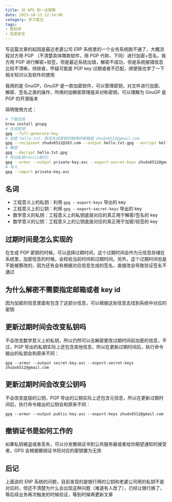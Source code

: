 ```yaml
---
title: 对 GPG 的一点探索
date: 2023-10-13 22:14:00
category: 学习笔记
tags:
- 密码学
- 信息安全
---
```


写这篇文章的起因是最近老婆公司 ERP 系统里的一个业务系统跑不通了，大概流程对方用 PGP （不清楚具体哪款软件，用 PGP 代称，下同）进行加密+签名，我方用 PGP 进行解密+验签，但是最近系统出错，解密不成功，但是系统报错信息比较不清晰，待排查，怀疑可能是 PGP key 过期或者不匹配，顺便我也学了一下相关知识以及软件的使用

我用的是 GnuGP，GnuGP 是一款加密软件，可以管理密钥，对文件进行加密、解密、签名之类的操作，所用的加解密原理是非对称密钥，可以理解为 GnuGP 是 PGP 的开源版本

简明使用方式：

```bash
# 下载安装
brew install gnupg
# 生成密钥
gpg --full-generate-key
# 加密 hello.txt，假设生成密钥时候填的邮箱是 zhudx6512@gmail.com
gpg --recipient zhudx6512@163.com --output hello.txt.gpg --encrypt hello.txt
# 解密
gpg --decrypt hello.txt.gpg
# 导出私钥(ascii格式)
gpg --armor --output private-key.asc --export-secret-keys zhudx6512@gmail.com
# 导入
gpg --import private-key.asc
```

## 名词

- 工程意义上的私钥：利用 `gpg --export-keys` 导出的 key 
- 工程意义上的公钥：利用 `gpg --export-secret-keys` 导出的 key
- 数学意义的私钥：工程意义上的私钥底层对应的真正用于解密/签名的 key
- 数学意义的公钥：工程意义上的公钥底层对应的真正用于加密/验签的 key

## 过期时间是怎么实现的
在生成 PGP 密钥的时候，可以选择过期时间，这个过期时间会作为元信息存储在系统里，加密信息的时候，会校验当前时间和过期时间。另外，这个过期时间也是不能被篡改的，因为还有会有根据对应信息生成的签名，直接改会导致验证签名不通过

## 为什么解密不需要指定邮箱或者 key id
因为加密的信息里面有包含了这部分信息，可以根据这些信息去找到系统中对应的密钥

## 更新过期时间会改变私钥吗
不会改变数学意义上的私钥，所以仍然可以去解密更改过期时间前加密的信息，不过，PGP 导出的私钥实际上还包含其他信息，所以在更新过期时间后，执行命令输出的私钥会和原来不同：
```
gpg --armor --output secret-key.asc --export-secret-keys zhudx6512@gmail.com
```

## 更新过期时间会改变公钥吗
不会改变底层的公钥，PGP 导出的公钥实际上还包含元信息，所以在更新过期时间后，执行命令输出的公钥会和原来不同：
```
gpg --armor --output public-key.asc --export-keys zhudx6512@gmail.com
```

## 撤销证书是如何工作的
如果私钥被盗或者丢失，可以分发撤销证书到公共服务器或者给你期望通知的接受者，GPG 会根据撤销证书将对应的密钥置为无效

## 后记
上面说的 ERP 系统的问题，目前发现的是银行用的公钥和老婆公司用的私钥不是对应的，但还不清楚为什么会出现这种问题（难道有人改了），已经让银行换了，等后续业务再次触发的时候验证，等到时候再更新文章